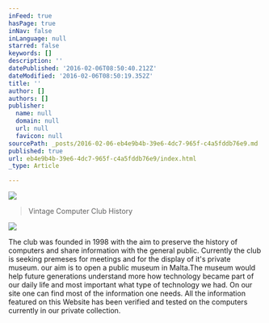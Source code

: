 ```yaml
---
inFeed: true
hasPage: true
inNav: false
inLanguage: null
starred: false
keywords: []
description: ''
datePublished: '2016-02-06T08:50:40.212Z'
dateModified: '2016-02-06T08:50:19.352Z'
title: ''
author: []
authors: []
publisher:
  name: null
  domain: null
  url: null
  favicon: null
sourcePath: _posts/2016-02-06-eb4e9b4b-39e6-4dc7-965f-c4a5fddb76e9.md
published: true
url: eb4e9b4b-39e6-4dc7-965f-c4a5fddb76e9/index.html
_type: Article

---
```

![](https://the-grid-user-content.s3-us-west-2.amazonaws.com/d3c549dd-bc7f-4381-8866-104dd5912886.gif)

> Vintage Computer Club History

![](https://the-grid-user-content.s3-us-west-2.amazonaws.com/16a4ebe9-f260-462f-ac72-a7a75f020baf.jpg)

The club was founded in 1998 with the aim to preserve the history of computers and share information with the general public. Currently the club is seeking premeses for meetings and for the display of it's private museum. our aim is to open a public museum in Malta.The museum would help future generations understand more how technology became part of our daily life and most important what type of technology we had. On our site one can find most of the information one needs. All the information featured on this Website has been verified and tested on the computers currently in our private collection.